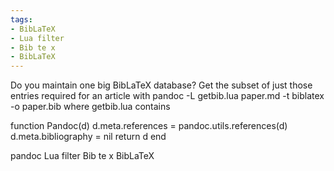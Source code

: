```yaml
---
tags:
- BibLaTeX
- Lua filter
- Bib te x
- BibLaTeX
---
```


Do you maintain one big BibLaTeX database? Get the subset of just those
entries required for an article with pandoc -L getbib.lua paper.md -t
biblatex -o paper.bib where getbib.lua contains

function Pandoc(d) d.meta.references = pandoc.utils.references(d)
d.meta.bibliography = nil return d end

pandoc Lua filter Bib te x BibLaTeX

